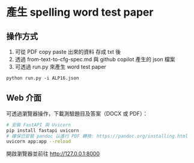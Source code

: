 # 產生 spelling word test paper


## 操作方式
1. 可從 PDF copy paste 出來的資料 存成 txt 後
2. 透過 from-text-to-cfg-spec.md 與 github copilot 產生的 json 檔案
3. 可透過 run.py 來產生 word test paper
```shell
python run.py -i ALP16.json
```

## Web 介面

可透過瀏覽器操作，下載測驗題目及答案（DOCX 或 PDF）：

```bash
# 安裝 FastAPI 與 Uvicorn
pip install fastapi uvicorn
# 確保已安裝 pandoc 以進行 PDF 轉換: https://pandoc.org/installing.html
uvicorn app:app --reload
```

開啟瀏覽器並前往 http://127.0.0.1:8000